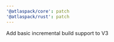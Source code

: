 ```yaml
---
'@atlaspack/core': patch
'@atlaspack/rust': patch
---
```


Add basic incremental build support to V3
